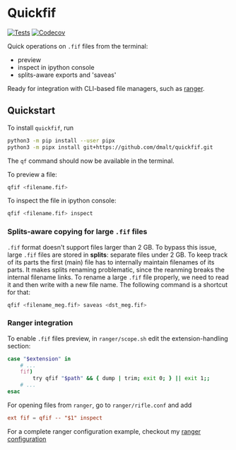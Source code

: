 # Quickfif

[![Tests](https://github.com/dmalt/quickfif/workflows/Tests/badge.svg)](https://github.com/dmalt/quickfif/actions?workflow=Tests)
[![Codecov](https://codecov.io/gh/dmalt/quickfif/branch/master/graph/badge.svg)](https://codecov.io/gh/dmalt/quickfif)

Quick operations on `.fif` files from the terminal:

- preview
- inspect in ipython console
- splits-aware exports and 'saveas'

Ready for integration with CLI-based file managers, such as
[ranger](https://github.com/ranger/ranger).

## Quickstart

To install `quickfif`, run

```bash
python3 -m pip install --user pipx
python3 -m pipx install git+https://github.com/dmalt/quickfif.git
```

The `qf` command should now be available in the terminal.

To preview a file:

```bash
qfif <filename.fif>
```

To inspect the file in ipython console:

```bash
qfif <filename.fif> inspect
```

### Splits-aware copying for large `.fif` files

`.fif` format doesn't support files larger than 2 GB. To bypass this issue,
large `.fif` files are stored in **splits**: separate files under 2 GB. To keep
track of its parts the first (main) file has to internally maintain filenames
of its parts. It makes splits renaming problematic, since the reanming breaks
the internal filename links. To rename a large `.fif` file properly, we need to
read it and then write with a new file name. The following command is a
shortcut for that:

```bash
qfif <filename_meg.fif> saveas <dst_meg.fif>
```

### Ranger integration

To enable `.fif` files preview, in `ranger/scope.sh` edit the
extension-handling section:

```bash
case "$extension" in
    # ...
    fif)
        try qfif "$path" && { dump | trim; exit 0; } || exit 1;;
    # ...
esac
```

For opening files from `ranger`, go to `ranger/rifle.conf` and add

```conf
ext fif = qfif -- "$1" inspect
```

For a complete ranger configuration example,
checkout my [ranger configuration](https://github.com/dmalt/dotfiles/tree/master/ranger)
